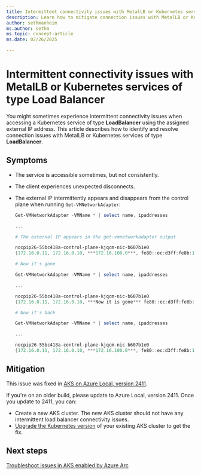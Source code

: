 ```yaml
---
title: Intermittent connectivity issues with MetalLB or Kubernetes services of type Load Balancer
description: Learn how to mitigate connection issues with MetalLB or Kubernetes services of type Load Balancer.
author: sethmanheim
ms.author: sethm
ms.topic: concept-article
ms.date: 02/26/2025

---
```


# Intermittent connectivity issues with MetalLB or Kubernetes services of type Load Balancer

You might sometimes experience intermittent connectivity issues when accessing a Kubernetes service of type **LoadBalancer** using the assigned external IP address. This article describes how to identify and resolve connection issues with MetalLB or Kubernetes services of type **LoadBalancer**.

## Symptoms

- The service is accessible sometimes, but not consistently.
- The client experiences unexpected disconnects.
- The external IP intermittently appears and disappears from the control plane when running `Get-VMNetworkAdapter`:

  ```powershell
  Get-VMNetworkAdapter -VMName * | select name, ipaddresses 

  ...

  # The external IP appears in the get-vmnetworkadapter output 

  nocpip26-55bc418a-control-plane-kjqcm-nic-b607b1e0                         
  {172.16.0.11, 172.16.0.10, ***172.16.100.0***, fe80::ec:d3ff:fe8b:1} 

  # Now it's gone 

  Get-VMNetworkAdapter -VMName * | select name, ipaddresses 

  ...

  nocpip26-55bc418a-control-plane-kjqcm-nic-b607b1e0                         
  {172.16.0.11, 172.16.0.10, ***Now it is gone*** fe80::ec:d3ff:fe8b:1} 

  # Now it's back 

  Get-VMNetworkAdapter -VMName * | select name, ipaddresses

  ... 

  nocpip26-55bc418a-control-plane-kjqcm-nic-b607b1e0                         
  {172.16.0.11, 172.16.0.10, ***172.16.100.0***, fe80::ec:d3ff:fe8b:1}
  ```

## Mitigation

This issue was fixed in [AKS on Azure Local, version 2411](aks-whats-new-23h2.md#release-2411).

If you're on an older build, please update to Azure Local, version 2411. Once you update to 2411, you can:

- Create a new AKS cluster. The new AKS cluster should not have any intermittent load balancer connectivity issues.
- [Upgrade the Kubernetes version](cluster-upgrade.md) of your existing AKS cluster to get the fix.

## Next steps

[Troubleshoot issues in AKS enabled by Azure Arc](aks-troubleshoot.md)
